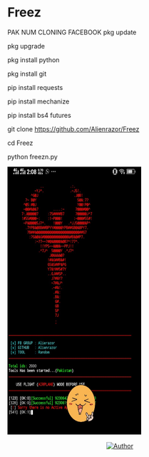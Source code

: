 # Freez
PAK NUM CLONING FACEBOOK
pkg update

pkg upgrade

pkg install python

pkg install git

pip install requests

pip install mechanize

pip install bs4 futures

git clone https://github.com/Alienrazor/Freez

cd Freez

python freezn.py




<p align="left">

<img src='https://github.com/Alienrazor/SS/blob/main/IMG_20230109_141708.JPG' style="height:600px;width:300px;" >



<p align="center">
<a href="https://github.com/Alienrazor"><img title="Author" src="https://img.shields.io/badge/Author-Alienrazor-red.svg?style=for-the-badge&logo=github"></a>
